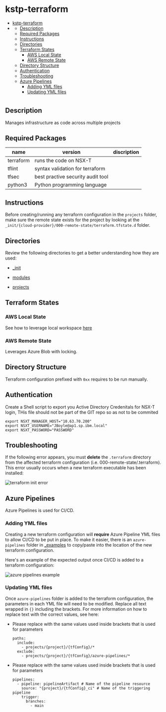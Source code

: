 # kstp-terraform

<!-- TOC -->

- [kstp-terraform](#kstp-terraform)
- [](#)
  - [Description](#description)
  - [Required Packages](#required-packages)
  - [Instructions](#instructions)
  - [Directories](#directories)
  - [Terraform States](#terraform-states)
    - [AWS Local State](#aws-local-state)
    - [AWS Remote State](#aws-remote-state)
  - [Directory Structure](#directory-structure)
  - [Authentication](#authentication)
  - [Troubleshooting](#troubleshooting)
  - [Azure Pipelines](#azure-pipelines)
    - [Adding YML files](#adding-yml-files)
    - [Updating YML files](#updating-yml-files)

<!-- /TOC -->
#
## Description

Manages infrastructure as code across multiple projects

## Required Packages 

| name | version |discription |
| --- | --- | --- |
|terraform | runs the code on NSX-T 
|tflint | syntax validation for terraform
|tfsec | best practive security audit tool 
|python3 | Python programming language 

## Instructions

Before creating/running any terraform configuration in the `projects` folder, make sure the remote state exists for the project by looking at the `_init/{cloud-provider}/000-remote-state/terraform.tfstate.d` folder.

## Directories

Review the following directories to get a better understanding how they are used:

- [_init](_init/README.md)

- [modules](modules/README.md)

- [projects](projects/README.md)

## Terraform States

### AWS Local State

See how to leverage local workspace [here](_init/README.md)

### AWS Remote State

Leverages Azure Blob with locking. 

## Directory Structure

Terraform configuration prefixed with `0xx` requires to be run manually.

## Authentication

Create a Shell script to export you Active Directory Credenitals for NSX-T login, THis file should not be part of the GIT repo so as not to be commited 
 
```
export NSXT_MANAGER_HOST="10.63.70.200"
export NSXT_USERNAME="JBoyle@ap1.sp.ibm.local"
export NSXT_PASSWORD="PASSWORD"
```

## Troubleshooting

If the following error appears, you must **delete** the `.terraform` directory from the affected terraform configuration (i.e. 000-remote-state/.terraform). This error usually occurs when a new terraform executable has been installed:

![terraform init error](./_assets/init-error.png)

## Azure Pipelines

Azure Pipelines is used for CI/CD.

### Adding YML files

Creating a new terraform configuration will **require** Azure Pipeline YML files to allow CI/CD to be put in place. To make it easier, there is an `azure-pipelines` folder in [_examples](./_examples) to copy/paste into the location of the new terraform configuration.

Here's an example of the expected output once CI/CD is added to a terraform configuration:

![azure pipelines example](./_assets/example-output.png)

### Updating YML files

Once `azure-pipelines` folder is added to the terraform configuration, the parameters in each YML file will need to be modified. Replace all text wrapped in `{}` including the brackets. For more information on how to replace text with the correct values, see here:


  - Please replace with the same values used inside brackets that is used for parameters
    ```
    paths:
      include:
        - projects/{project}/{tfConfig}/*
      exclude:
        - projects/{project}/{tfConfig}/azure-pipelines/*
    ```

  - Please replace with the same values used inside brackets that is used for parameters
    ```
    pipelines:
      - pipeline: pipelineArtifact # Name of the pipeline resource
        source: "{project}/{tfConfig}_ci" # Name of the triggering pipeline
        trigger:
          branches:
            - main
    ```
